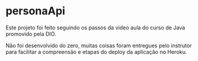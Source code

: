 # personaApi

Este projeto foi feito seguindo os passos da video aula do curso de Java promovido pela DIO.

Não foi desenvolvido do zero, muitas coisas foram entregues pelo instrutor para facilitar a compreensão e etapas do deploy da aplicação no Heroku.

